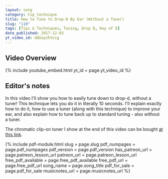 ```yaml
---
layout: song
category: tip_technique
title: How to Tune to Drop-D By Ear (Without a Tuner)
slug: "110"
tags: [Tips & Techniques, Tuning, Drop D, Key of D]
date_published: 2017-12-03
yt_video_id: dQGayzh3vig
---
```


## Video Overview

{% include youtube_embed.html yt_id = page.yt_video_id %}

## Editor's notes

In this video I'll show you how to easily tune down to drop-d, without a tuner! This technique lets you do it in literally 10 seconds. I'll explain exactly how to do it, how to use a tuner (along with this technique) to improve your ear, and also explain how to tune back up to standard tuning - also without a tuner.

The chromatic clip-on tuner I show at the end of this video can be bought [at this link](http://amzn.to/2eFvrRp).

{% include pdf-module.html slug = page.slug pdf_numpages = page.pdf_numpages pdf_version = page.pdf_version has_patreon_url = page.patreon_lesson_url patreon_url = page.patreon_lesson_url free_pdf_available = page.free_pdf_available free_pdf_url = page.free_pdf_url song_name = page.song_title pdf_for_sale = page.pdf_for_sale musicnotes_url = page.musicnotes_url %}
